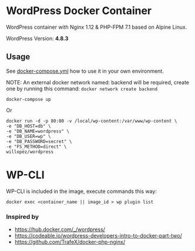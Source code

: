 # WordPress Docker Container

WordPress container with Nginx 1.12 & PHP-FPM 7.1 based on Alpine Linux.

WordPress Version: **4.8.3**

## Usage
See [docker-compose.yml](https://github.com/willopez/wordpress-container/blob/master/docker-compose.yml) how to use it in your own environment. 

NOTE: An external docker network named: backend will be required, create one by running this command: ```docker network create backend```

    docker-compose up

Or

    docker run -d -p 80:80 -v /local/wp-content:/var/www/wp-content \
    -e "DB_HOST=db" \
    -e "DB_NAME=wordpress" \
    -e "DB_USER=wp" \
    -e "DB_PASSWORD=secret" \
    -e "FS_METHOD=direct" \
    willopez/wordpress

# WP-CLI
WP-CLI is included in the image, execute commands this way: 
```
docker exec <container_name || image_id > wp plugin list
```

### Inspired by

* https://hub.docker.com/_/wordpress/
* https://codeable.io/wordpress-developers-intro-to-docker-part-two/
* https://github.com/TrafeX/docker-php-nginx/
